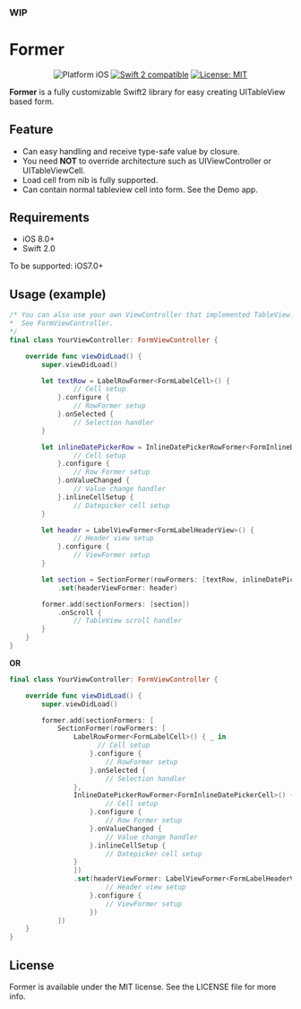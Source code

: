 ### WIP
# Former
<p align="center">
<img src="https://img.shields.io/badge/platform-iOS-blue.svg?style=flat" alt="Platform iOS" />
<a href="https://developer.apple.com/swift"><img src="https://img.shields.io/badge/swift2-compatible-4BC51D.svg?style=flat" alt="Swift 2 compatible" /></a>
<a href="https://raw.githubusercontent.com/ra1028/Former/master/LICENSE"><img src="http://img.shields.io/badge/license-MIT-blue.svg?style=flat" alt="License: MIT" /></a>
</p>

__Former__ is a fully customizable Swift2 library for easy creating UITableView based form.

## Feature
- Can easy handling and receive type-safe value by closure.
- You need __NOT__ to override architecture such as UIViewController or UITableViewCell.
- Load cell from nib is fully supported.
- Can contain normal tableview cell into form. See the Demo app.

## Requirements  
- iOS 8.0+  
- Swift 2.0  

To be supported: iOS7.0+

## Usage (example)
```swift
/* You can also use your own ViewController that implemented TableView.
*  See FormViewController.
*/
final class YourViewController: FormViewController {

    override func viewDidLoad() {
        super.viewDidLoad()

        let textRow = LabelRowFormer<FormLabelCell>() {
                // Cell setup
            }.configure {
                // RowFormer setup
            }.onSelected {
                // Selection handler
        }

        let inlineDatePickerRow = InlineDatePickerRowFormer<FormInlineDatePickerCell>() {
                // Cell setup
            }.configure {
                // Row Former setup
            }.onValueChanged {
                // Value change handler
            }.inlineCellSetup {
                // Datepicker cell setup
        }

        let header = LabelViewFormer<FormLabelHeaderView>() {
                // Header view setup
            }.configure {
                // ViewFormer setup
        }

        let section = SectionFormer(rowFormers: [textRow, inlineDatePickerRow])
            .set(headerViewFormer: header)

        former.add(sectionFormers: [section])
            .onScroll {
                // TableView scroll handler
        }
    }
}
```
__OR__
```swift
final class YourViewController: FormViewController {

    override func viewDidLoad() {
        super.viewDidLoad()

        former.add(sectionFormers: [
            SectionFormer(rowFormers: [
                LabelRowFormer<FormLabelCell>() { _ in
                      // Cell setup
                    }.configure {
                        // RowFormer setup
                    }.onSelected {
                        // Selection handler
                },
                InlineDatePickerRowFormer<FormInlineDatePickerCell>() {
                        // Cell setup
                    }.configure {
                        // Row Former setup
                    }.onValueChanged {
                        // Value change handler
                    }.inlineCellSetup {
                        // Datepicker cell setup
                }
                ])
                .set(headerViewFormer: LabelViewFormer<FormLabelHeaderView>() {
                        // Header view setup
                    }.configure {
                        // ViewFormer setup
                    })
            ])
    }
}
```

## License
Former is available under the MIT license. See the LICENSE file for more info.
